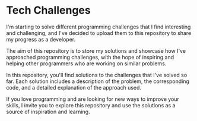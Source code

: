 # Tech Challenges
I'm starting to solve different programming challenges that I find interesting and challenging, and I've decided to upload them to this repository to share my progress as a developer.

The aim of this repository is to store my solutions and showcase how I've approached programming challenges, with the hope of inspiring and helping other programmers who are working on similar problems.

In this repository, you'll find solutions to the challenges that I've solved so far. Each solution includes a description of the problem, the corresponding code, and a detailed explanation of the approach used.

If you love programming and are looking for new ways to improve your skills, I invite you to explore this repository and use the solutions as a source of inspiration and learning.
